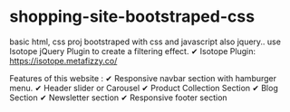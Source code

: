 # shopping-site-bootstraped-css
basic html, css proj bootstraped with css and javascript also jquery..
use Isotope jQuery Plugin to create a filtering effect.
✔ Isotope Plugin: https://isotope.metafizzy.co/

 Features of this website :
✔ Responsive navbar section with hamburger menu.
✔ Header slider or Carousel 
✔ Product Collection Section 
✔ Blog Section
✔ Newsletter section
✔ Responsive footer section
